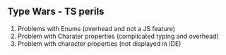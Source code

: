 ## Type Wars - TS perils
1) Problems with Enums (overhead and not a JS feature)
2) Problem with Charater properties (complicated typing and overhead)
3) Problem with character properties (not displayed in IDE)

